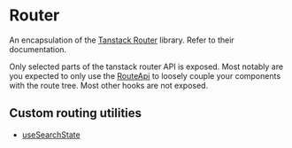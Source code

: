 # Router

An encapsulation of the [Tanstack Router](https://tanstack.com/router) library. Refer to their documentation.

Only selected parts of the tanstack router API is exposed. Most notably are you expected to only use the [RouteApi](https://tanstack.com/router/v1/docs/api/router/RouteApiClass) to loosely couple your components with the route tree. Most other hooks are not exposed.

## Custom routing utilities

- [useSearchState](./src/useSearchState.ts)
